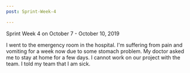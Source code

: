 ```yaml
---
post: Sprint-Week-4

---
```


Sprint Week 4 on October 7 - October 10, 2019

I went to the emergency room in the hospital. I'm suffering from pain and vomiting for a week now due to some stomach problem. My doctor asked me to stay at home for a few days. I cannot work on our project with the team. I told my team that I am sick. 
